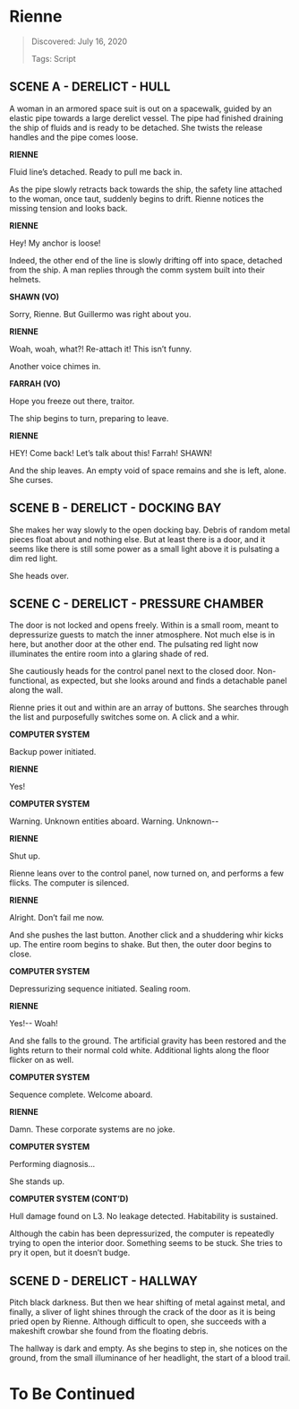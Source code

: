 # Rienne
> Discovered: July 16, 2020
>
> Tags: Script

## SCENE A - DERELICT - HULL

A woman in an armored space suit is out on a spacewalk, guided by an elastic pipe towards a large derelict vessel. The pipe had finished draining the ship of fluids and is ready to be detached. She twists the release handles and the pipe comes loose.

**RIENNE**

Fluid line’s detached. Ready to pull me back in.

As the pipe slowly retracts back towards the ship, the safety line attached to the woman, once taut, suddenly begins to drift. Rienne notices the missing tension and looks back.

**RIENNE**

Hey! My anchor is loose!

Indeed, the other end of the line is slowly drifting off into space, detached from the ship. A man replies through the comm system built into their helmets.

**SHAWN (VO)**

Sorry, Rienne. But Guillermo was right about you.

**RIENNE**

Woah, woah, what?! Re-attach it! This isn’t funny.

Another voice chimes in.

**FARRAH (VO)**

Hope you freeze out there, traitor.

The ship begins to turn, preparing to leave.

**RIENNE**

HEY! Come back! Let’s talk about this! Farrah! SHAWN!

And the ship leaves. An empty void of space remains and she is left, alone. She curses.

## SCENE B - DERELICT - DOCKING BAY

She makes her way slowly to the open docking bay. Debris of random metal pieces float about and nothing else. But at least there is a door, and it seems like there is still some power as a small light above it is pulsating a dim red light.

She heads over.

## SCENE C - DERELICT - PRESSURE CHAMBER

The door is not locked and opens freely. Within is a small room, meant to depressurize guests to match the inner atmosphere. Not much else is in here, but another door at the other end. The pulsating red light now illuminates the entire room into a glaring shade of red.

She cautiously heads for the control panel next to the closed door. Non-functional, as expected, but she looks around and finds a detachable panel along the wall.

Rienne pries it out and within are an array of buttons. She searches through the list and purposefully switches some on. A click and a whir.

**COMPUTER SYSTEM**

Backup power initiated.

**RIENNE**

Yes!

**COMPUTER SYSTEM**

Warning. Unknown entities aboard. Warning. Unknown--

**RIENNE**

Shut up.

Rienne leans over to the control panel, now turned on, and performs a few flicks. The computer is silenced.

**RIENNE**

Alright. Don’t fail me now.

And she pushes the last button. Another click and a shuddering whir kicks up. The entire room begins to shake. But then, the outer door begins to close.

**COMPUTER SYSTEM**

Depressurizing sequence initiated. Sealing room.

**RIENNE**

Yes!-- Woah!

And she falls to the ground. The artificial gravity has been restored and the lights return to their normal cold white. Additional lights along the floor flicker on as well.

**COMPUTER SYSTEM**

Sequence complete. Welcome aboard.

**RIENNE**

Damn. These corporate systems are no joke.

**COMPUTER SYSTEM**

Performing diagnosis…

She stands up.

**COMPUTER SYSTEM (CONT’D)**

Hull damage found on L3. No leakage detected. Habitability is sustained.

Although the cabin has been depressurized, the computer is repeatedly trying to open the interior door. Something seems to be stuck. She tries to pry it open, but it doesn’t budge.

## SCENE D - DERELICT - HALLWAY

Pitch black darkness. But then we hear shifting of metal against metal, and finally, a sliver of light shines through the crack of the door as it is being pried open by Rienne. Although difficult to open, she succeeds with a makeshift crowbar she found from the floating debris.

The hallway is dark and empty. As she begins to step in, she notices on the ground, from the small illuminance of her headlight, the start of a blood trail.

# To Be Continued
